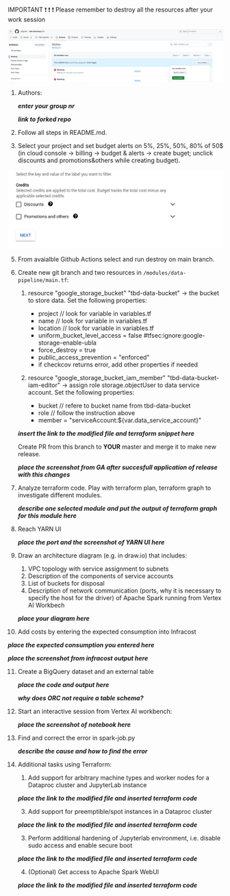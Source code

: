 IMPORTANT ❗ ❗ ❗ Please remember to destroy all the resources after your work session
  
![img.png](doc/figures/destroy.png)

1. Authors:

   ***enter your group nr***

   ***link to forked repo***
   
2. Follow all steps in README.md.

3. Select your project and set budget alerts on 5%, 25%, 50%, 80% of 50$ (in cloud console -> billing -> budget & alerts -> create buget; unclick discounts and promotions&others while creating budget).

  ![img.png](doc/figures/discounts.png)

5. From avaialble Github Actions select and run destroy on main branch.
6. Create new git branch and two resources in ```/modules/data-pipeline/main.tf```:
    1. resource "google_storage_bucket" "tbd-data-bucket" -> the bucket to store data. Set the following properties:
        * project  // look for variable in variables.tf
        * name  // look for variable in variables.tf
        * location // look for variable in variables.tf
        * uniform_bucket_level_access = false #tfsec:ignore:google-storage-enable-ubla
        * force_destroy               = true
        * public_access_prevention    = "enforced"
        * if checkcov returns error, add other properties if needed
       
    2. resource "google_storage_bucket_iam_member" "tbd-data-bucket-iam-editor" -> assign role storage.objectUser to data service account. Set the following properties:
        * bucket // refere to bucket name from tbd-data-bucket
        * role   // follow the instruction above
        * member = "serviceAccount:${var.data_service_account}"

    ***insert the link to the modified file and terraform snippet here***

    Create PR from this branch to **YOUR** master and merge it to make new release. 
    
    ***place the screenshot from GA after succesfull application of release with this changes***

    

7. Analyze terraform code. Play with terraform plan, terraform graph to investigate different modules.

    ***describe one selected module and put the output of terraform graph for this module here***
   
8. Reach YARN UI
   
   ***place the port and the screenshot of YARN UI here***
   
9. Draw an architecture diagram (e.g. in draw.io) that includes:
    1. VPC topology with service assignment to subnets
    2. Description of the components of service accounts
    3. List of buckets for disposal
    4. Description of network communication (ports, why it is necessary to specify the host for the driver) of Apache Spark running from Vertex AI Workbech
  
    ***place your diagram here***

10. Add costs by entering the expected consumption into Infracost

   ***place the expected consumption you entered here***

   ***place the screenshot from infracost output here***

11. Create a BigQuery dataset and an external table
    
    ***place the code and output here***
   
    ***why does ORC not require a table schema?***
  
12. Start an interactive session from Vertex AI workbench:

    ***place the screenshot of notebook here***
   
13. Find and correct the error in spark-job.py

    ***describe the cause and how to find the error***

14. Additional tasks using Terraform:

    1. Add support for arbitrary machine types and worker nodes for a Dataproc cluster and JupyterLab instance

    ***place the link to the modified file and inserted terraform code***
    
    3. Add support for preemptible/spot instances in a Dataproc cluster

    ***place the link to the modified file and inserted terraform code***
    
    3. Perform additional hardening of Jupyterlab environment, i.e. disable sudo access and enable secure boot
    
    ***place the link to the modified file and inserted terraform code***

    4. (Optional) Get access to Apache Spark WebUI

    ***place the link to the modified file and inserted terraform code***
